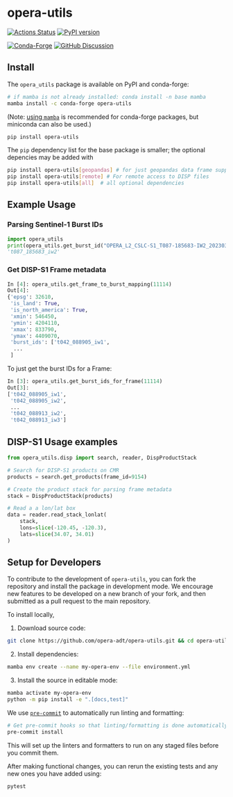 # opera-utils

[![Actions Status][actions-badge]][actions-link]
[![PyPI version][pypi-version]][pypi-link]

[![Conda-Forge][conda-badge]][conda-link]
[![GitHub Discussion][github-discussions-badge]][github-discussions-link]

<!-- prettier-ignore-start -->
[actions-badge]:            https://github.com/opera-adt/opera-utils/actions/workflows/ci.yml/badge.svg
[actions-link]:             https://github.com/opera-adt/opera-utils/actions
[conda-badge]:              https://img.shields.io/conda/vn/conda-forge/opera-utils
[conda-link]:               https://github.com/conda-forge/opera-utils-feedstock
[github-discussions-badge]: https://img.shields.io/static/v1?label=Discussions&message=Ask&color=blue&logo=github
[github-discussions-link]:  https://github.com/opera-adt/opera-utils/discussions
[pypi-link]:                https://pypi.org/project/opera-utils/
[pypi-platforms]:           https://img.shields.io/pypi/pyversions/opera-utils
[pypi-version]:             https://img.shields.io/pypi/v/opera-utils

<!-- prettier-ignore-end -->

## Install

The `opera_utils` package is available on PyPI and conda-forge:

```bash
# if mamba is not already installed: conda install -n base mamba
mamba install -c conda-forge opera-utils
```

(Note: [using `mamba`](https://mamba.readthedocs.io/en/latest/mamba-installation.html#mamba-install) is recommended for conda-forge packages, but miniconda can also be used.)

```bash
pip install opera-utils
```

The `pip` dependency list for the base package is smaller; the optional depencies may be added with

```bash
pip install opera-utils[geopandas] # for just geopandas data frame support
pip install opera-utils[remote] # For remote access to DISP files
pip install opera-utils[all]  # all optional dependencies
```

## Example Usage

### Parsing Sentinel-1 Burst IDs

```python
import opera_utils
print(opera_utils.get_burst_id("OPERA_L2_CSLC-S1_T087-185683-IW2_20230322T161649Z_20240504T185235Z_S1A_VV_v1.1.h5"))
't087_185683_iw2'
```

### Get DISP-S1 Frame metadata

```python
In [4]: opera_utils.get_frame_to_burst_mapping(11114)
Out[4]:
{'epsg': 32610,
 'is_land': True,
 'is_north_america': True,
 'xmin': 546450,
 'ymin': 4204110,
 'xmax': 833790,
 'ymax': 4409070,
 'burst_ids': ['t042_088905_iw1',
  ...
 ]
  ```

To just get the burst IDs for a Frame:
```python
In [3]: opera_utils.get_burst_ids_for_frame(11114)
Out[3]:
['t042_088905_iw1',
 't042_088905_iw2',
 ...
 't042_088913_iw2',
 't042_088913_iw3']
 ```

## DISP-S1 Usage examples

```python
from opera_utils.disp import search, reader, DispProductStack

# Search for DISP-S1 products on CMR
products = search.get_products(frame_id=9154)

# Create the product stack for parsing frame metadata
stack = DispProductStack(products)

# Read a a lon/lat box
data = reader.read_stack_lonlat(
    stack,
    lons=slice(-120.45, -120.3),
    lats=slice(34.07, 34.01)
)
```

## Setup for Developers

To contribute to the development of `opera-utils`, you can fork the repository and install the package in development mode.
We encourage new features to be developed on a new branch of your fork, and then submitted as a pull request to the main repository.

To install locally,

1. Download source code:
```bash
git clone https://github.com/opera-adt/opera-utils.git && cd opera-utils
```
2. Install dependencies:
```bash
mamba env create --name my-opera-env --file environment.yml
```

3. Install the source in editable mode:
```bash
mamba activate my-opera-env
python -m pip install -e ".[docs,test]"
```

We use [`pre-commit`](https://pre-commit.com/) to automatically run linting and formatting:
```bash
# Get pre-commit hooks so that linting/formatting is done automatically
pre-commit install
```
This will set up the linters and formatters to run on any staged files before you commit them.

After making functional changes, you can rerun the existing tests and any new ones you have added using:

```bash
pytest
```
